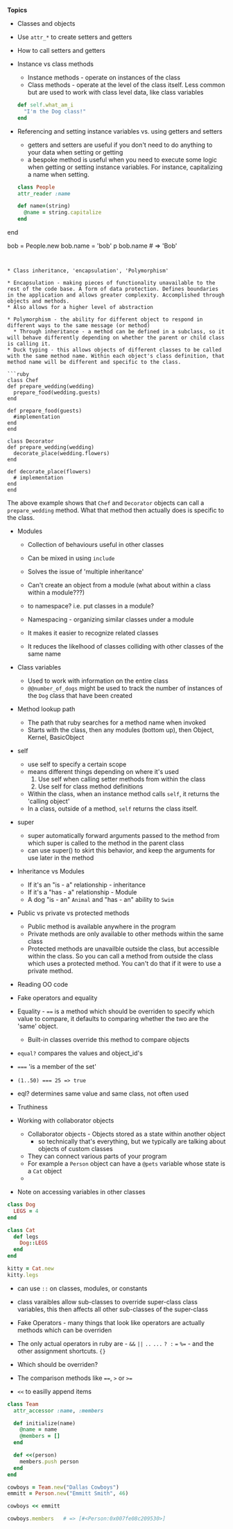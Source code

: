 **Topics**

* Classes and objects

* Use `attr_*` to create setters and getters

* How to call setters and getters

* Instance vs class methods
  * Instance methods - operate on instances of the class
  * Class methods - operate at the level of the class itself. Less common but are used to work with class level data, like class variables
  ```ruby
  def self.what_am_i
    "I'm the Dog class!"
  end
  ```

* Referencing and setting instance variables vs. using
  getters and setters
  * getters and setters are useful if you don't need to do anything to your data when setting or getting
  * a bespoke method is useful when you need to execute some logic when getting or setting instance variables. For instance, capitalizing a name when setting.
  ```ruby
  class People
  attr_reader :name

  def name=(string)
    @name = string.capitalize
  end
end

bob = People.new
bob.name = 'bob'
p bob.name # => 'Bob'
  ```


* Class inheritance, 'encapsulation', 'Polymorphism'

  * Encapsulation - making pieces of functionality unavailable to the rest of the code base. A form of data protection. Defines boundaries in the application and allows greater complexity. Accomplished through objects and methods.
  * Also allows for a higher level of abstraction

  * Polymorphism - the ability for different object to respond in different ways to the same message (or method)
    * Through inheritance - a method can be defined in a subclass, so it will behave differently depending on whether the parent or child class is calling it.
  * Duck typing - this allows objects of different classes to be called with the same method name. Within each object's class definition, that method name will be different and specific to the class.

```ruby
class Chef
  def prepare_wedding(wedding)
    prepare_food(wedding.guests)
  end

  def prepare_food(guests)
    #implementation
  end
end

class Decorator
  def prepare_wedding(wedding)
    decorate_place(wedding.flowers)
  end

  def decorate_place(flowers)
    # implementation
  end
end
```
The above example shows that `Chef` and `Decorator` objects can call a `prepare_wedding` method. What that method then actually does is specific to the class.

* Modules
  * Collection of behaviours useful in other classes
  * Can be mixed in using `include`
  * Solves the issue of 'multiple inheritance'
  * Can't create an object from a module (what about within a class within a module???)
  * to namespace? i.e. put classes in a module?

  * Namespacing - organizing similar classes under a module
  * It makes it easier to recognize related classes
  * It reduces the likelhood of classes colliding with other classes of the same name


* Class variables
  * Used to work with information on the entire class
  * `@@number_of_dogs` might be used to track the number of instances of the `Dog` class that have been created


* Method lookup path
  * The path that ruby searches for a method name when invoked
  * Starts with the class, then any modules (bottom up), then Object, Kernel, BasicObject

* self
  * use self to specify a certain scope
  * means different things depending on where it's used
    1. Use self when calling setter methods from within the class
    2. Use self for class method definitions
  * Within the class, when an instance method calls `self`, it returns the 'calling object'
  * In a class, outside of a method, `self` returns the class itself.

* super
  * super automatically forward arguments passed to the method from which super is called to the method in the parent class
  * can use super() to skirt this behavior, and keep the arguments for use later in the method

* Inheritance vs Modules
  * If it's an "is - a" relationship - inheritance
  * If it's a "has - a" relationship - Module
  * A dog "is - an" `Animal` and "has - an" ability to `Swim`

* Public vs private vs protected methods
  * Public method is available anywhere in the program
  * Private methods are only available to other methods within the same class
  * Protected methods are unavailble outside the class, but accessible within the class. So you can call a method from outside the class which uses a protected method. You can't do that if it were to use a private method.

* Reading OO code

* Fake operators and equality
* Equality - `==` is a method which should be overriden to specify which value to compare, it defaults to comparing whether the two are the 'same' object.
  * Built-in classes override this method to compare objects
  
* `equal?` compares the values and object_id's
* `===` 'is a member of the set'
* `(1..50) === 25 => true`
* eql? determines same value and same class, not often used

* Truthiness

* Working with collaborator objects
  * Collaborator objects - Objects stored as a state within another object
    * so technically that's everything, but we typically are talking about objects of custom classes
  * They can connect various parts of your program
  * For example a `Person` object can have a `@pets` variable whose state is a `Cat` object
  * 

* Note on accessing variables in other classes
```ruby
class Dog
  LEGS = 4
end

class Cat
  def legs
    Dog::LEGS
  end
end

kitty = Cat.new
kitty.legs   
```
* can use `::` on classes, modules, or constants
* class varaibles allow sub-classes to override super-class class variables, this then affects all other sub-classes of the super-class

* Fake Operators - many things that look like operators are actually methods which can be overriden
* The only actual operators in ruby are -
`&&` `||` `..` `...` `? :` `=` `%=` - and the other assignment shortcuts. `{}`
* Which should be overriden?
* The comparison methods like `==`, `>` or `>=`
* `<<` to easilly append items
```ruby
class Team
  attr_accessor :name, :members

  def initialize(name)
    @name = name
    @members = []
  end

  def <<(person)
    members.push person
  end
end

cowboys = Team.new("Dallas Cowboys")
emmitt = Person.new("Emmitt Smith", 46)

cowboys << emmitt

cowboys.members   # => [#<Person:0x007fe08c209530>]
```


